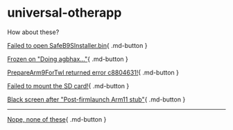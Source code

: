 # universal-otherapp

How about these?

[Failed to open SafeB9SInstaller.bin](/troubleshoot/issue/otherapp/nosb9si){ .md-button }

[Frozen on "Doing agbhax…"](/troubleshoot/issue/otherapp/agbhax){ .md-button }

[PrepareArm9ForTwl returned error c8804631!](/troubleshoot/issue/otherapp/c8804631){ .md-button }

[Failed to mount the SD card!](/troubleshoot/issue/otherapp/sdmount){ .md-button }

[Black screen after "Post-firmlaunch Arm11 stub"](/troubleshoot/issue/otherapp/sb9sifail){ .md-button }

---

[Nope, none of these](/troubleshoot/issue/unknown){ .md-button }